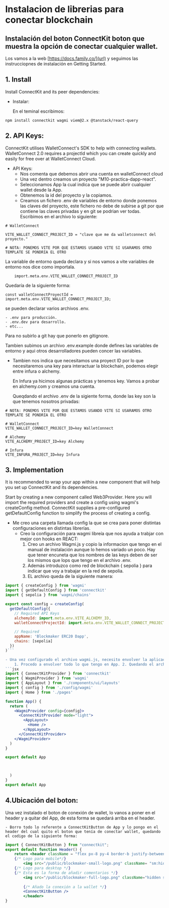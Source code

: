 # Instalacion de librerias para conectar blockchain 
## Instalación del boton ConnectKit boton que muestra la opción de conectar cualquier wallet.

Los vamos a la web [https://docs.family.co/](url) y seguimos las instrucciopnes de instalación en Getting Started.

## 1. Install
Install ConnectKit and its peer dependencies:


- Instalar:

	En el teminal escribimos:
```
npm install connectkit wagmi viem@2.x @tanstack/react-query
```

## 2. API Keys:

ConnectKit utilises WalletConnect's SDK to help with connecting wallets. WalletConnect 2.0 requires a projectId
which you can create quickly and easily for free over at WalletConnect Cloud.

- API Keys:
	- Nos comenta que debemos abrir una cuenta en walletConnect cloud
	- Una vez dentro creamos un proyecto "M10-practica-dapp-react".
	- Seleccionamos App la cual indica que se puede abrir cualquier wallet desde la App.
	- Obtenemos la id del proyecto y la copiamos.
	- Creamos un fichero .env de variables de entorno donde ponemos las claves del proyecto, este fichero no debe de subirse a git por que contiene las claves privadas y en git se podrian ver todas.
Escribimos en el archivo lo siguiente:
```
# WalletConnect

VITE_WALLET_CONNECT_PROJECT_ID = "clave que me da walletconnect del proyecto."

# NOTA: PONEMOS VITE POR QUE ESTAMOS USANDO VITE SI USARAMOS OTRO TEMPLATE SE PONDRIA EL OTRO 
```


La variable de entorno queda declara y si nos vamos a vite variables de entorno nos dice como importala.

```
	import.meta.env.VITE_WALLET_CONNECT_PROJECT_ID

```


Quedaría de la siguiente forma:

```
const walletConnectProyectId = import.meta.env.VITE_WALLET_CONNECT_PROJECT_ID;
```

se pueden declarar varios archivos .env.

	- .env para producción.
	- .env.dev para desarrollo.
	- etc...

Para no subirlo a git hay que ponerlo en gitignore.

Tambien subimos un archivo .env.example donde defines las variables de entorno y aqui otros desarrolladores pueden concer las variables.



- Tambien nos indica que necesitamos una proyect ID por lo que necesitaremos una key para interactuar la blockchain, podemos elegir entre infura o alchemy.

	En Infura ya hicimos algunas prácticas y tenemos key.
	Vamos a probar en alchemy.com y creamos una cuenta.

	Queqdando el archivo .env de la sigiente forma, donde las key son la que tenemos nosotros 	privadas:


```
# NOTA: PONEMOS VITE POR QUE ESTAMOS USANDO VITE SI USARAMOS OTRO TEMPLATE SE PONDRIA EL OTRO 

# WalletConnect
VITE_WALLET_CONNECT_PROJECT_ID=key WalletConnect

# Alchemy
VITE_ALCHEMY_PROJECT_ID=key Alchemy

# Infura
VITE_INFURA_PROJECT_ID=key Infura
```
## 3. Implementation
It is recommended to wrap your app within a new component that will help you set up ConnectKit and its dependencies.

Start by creating a new component called 
Web3Provider. Here you will import the required providers and create a config using wagmi's createConfig
 method. ConnectKit supplies a pre-configured getDefaultConfig function to simplify the process of creating a config.

- Me creo una carpeta llamada config la que se crea para poner distintas configuraciones en distintas librerías.
	- Creo la configuración para wagmi libreía que nos ayuda a trabjar con mejor con hooks en REACT:
		1. Creo un archivo Wagmi.js y copio la informacion que tengo en el manual de instalación aunque lo hemos variado un poco. Hay que tener encuneta que los nombres de las keys deben de ser los mismos que lops que tengo en el archivo .env.
		2. Además introduzco como red de blockchain { sepolia } para indicar que voy a trabajar en la red de sepolia.
		3. EL archivo queda de la siguiente manera:
```jsx
import { createConfig } from 'wagmi'
import { getDefaultConfig } from 'connectkit'
import { sepolia } from 'wagmi/chains'

export const config = createConfig(
  getDefaultConfig({
    // Required API Keys
    alchemyId: import.meta.env.VITE_ALCHEMY_ID,
    walletConnectProjectId: import.meta.env.VITE_WALLET_CONNECT_PROJECT_ID,

    // Required
    appName: 'Blockmaker ERC20 Dapp',
    chains: [sepolia]
  })
)```

- Una vez configurado el archivo wagmi.js, necesito envolver la aplicación con wagmi en el archivo App.jsx, ademas de introducir también ConnectKit:
	1. Procedo a envolver todo lo que tengo en App.	2. Quedando el archivo de la siguiente forma:
```jsx
import { ConnectKitProvider } from 'connectkit'
import { WagmiProvider } from 'wagmi'
import { AppLayout } from './components/ui/layouts'
import { config } from './config/wagmi'
import { Home } from './pages'

function App() {
  return (
    <WagmiProvider config={config}>
      <ConnectKitProvider mode="light">
        <AppLayout>
          <Home />
        </AppLayout>
      </ConnectKitProvider>
    </WagmiProvider>
  )
}

export default App
   


  )
}
export default App
```
## 4.Ubicación del boton:

Una vez instalado el boton de conexión de wallet, lo vanos a poner en el header y a quitar del App, de esta forma se quedará arriba en el header.

	- Borro todo lo referente a ConnectKitButton de App y lo pongo en el header del cual quito el boton que tenía de conectar wallet, quedando el codigo de la siguiente forma:

```jsx
import { ConnectKitButton } from "connectkit";
export default function Header() {
    return <header className = "flex px-8 py-4 border-b justify-between items-center bg-white"> 
    {/* Logo para mobile*/}
        <img src="/public/blockmaker-small-logo.png" className= "sm:hidden" alt="Blockmaker-logo" width={75}/>
    {/* Logo para desktop */}
    {/* Esta es la forma de añadir comentarios */} 
        <img src="/public/blockmaker-full-logo.png" className="hidden sm:flex" alt="Blockmaker-logo" width={250}/>
       
		{/* Añado la conexión a la wallet */}
        <ConnectKitButton />
        </header>
}
```
 








